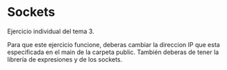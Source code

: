 # Sockets
Ejercicio individual del tema 3.

Para que este ejercicio funcione, deberas cambiar la direccion IP que esta especificada en el main de la carpeta public.
También deberas de tener la librería de expresiones y de los sockets.
